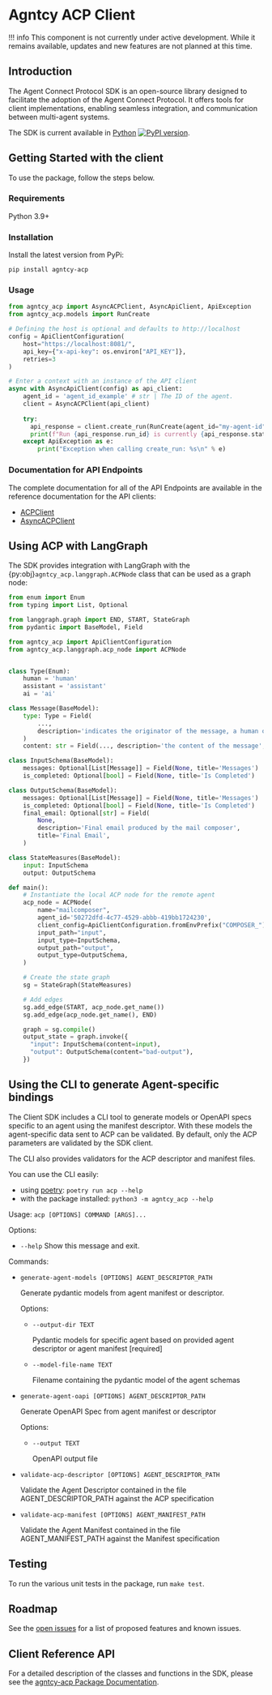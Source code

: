 # Agntcy ACP Client

!!! info
    This component is not currently under active development. While it remains available, updates and new features are not planned at this time.

## Introduction

The Agent Connect Protocol SDK is an open-source library designed to
facilitate the adoption of the Agent Connect Protocol. It offers tools
for client implementations, enabling seamless integration, and communication
between multi-agent systems.

The SDK is current available in [Python](https://pypi.org/project/agntcy-acp/) [![PyPI version](https://img.shields.io/pypi/v/agntcy-acp.svg)](https://pypi.org/project/agntcy-acp/).

## Getting Started with the client

To use the package, follow the steps below.

### Requirements

Python 3.9+

### Installation

Install the latest version from PyPi:
```shell
pip install agntcy-acp
```

### Usage

``` python
from agntcy_acp import AsyncACPClient, AsyncApiClient, ApiException
from agntcy_acp.models import RunCreate

# Defining the host is optional and defaults to http://localhost
config = ApiClientConfiguration(
    host="https://localhost:8081/", 
    api_key={"x-api-key": os.environ["API_KEY"]}, 
    retries=3
)

# Enter a context with an instance of the API client
async with AsyncApiClient(config) as api_client:
    agent_id = 'agent_id_example' # str | The ID of the agent.
    client = AsyncACPClient(api_client)
    
    try:
      api_response = client.create_run(RunCreate(agent_id="my-agent-id"))
      print(f"Run {api_response.run_id} is currently {api_response.status}")
    except ApiException as e:
        print("Exception when calling create_run: %s\n" % e)
```

### Documentation for API Endpoints

The complete documentation for all of the API Endpoints are
available in the reference documentation for the API clients:

* [ACPClient](https://agntcy.github.io/acp-sdk/html/agntcy_acp.html#agntcy_acp.ACPClient)
* [AsyncACPClient](https://agntcy.github.io/acp-sdk/html/agntcy_acp.html#agntcy_acp.AsyncACPClient)

## Using ACP with LangGraph

The SDK provides integration with LangGraph with the {py:obj}`agntcy_acp.langgraph.ACPNode` class
that can be used as a graph node:

```python
from enum import Enum
from typing import List, Optional

from langgraph.graph import END, START, StateGraph
from pydantic import BaseModel, Field

from agntcy_acp import ApiClientConfiguration
from agntcy_acp.langgraph.acp_node import ACPNode


class Type(Enum):
    human = 'human'
    assistant = 'assistant'
    ai = 'ai'

class Message(BaseModel):
    type: Type = Field(
        ...,
        description='indicates the originator of the message, a human or an assistant',
    )
    content: str = Field(..., description='the content of the message', title='Content')

class InputSchema(BaseModel):
    messages: Optional[List[Message]] = Field(None, title='Messages')
    is_completed: Optional[bool] = Field(None, title='Is Completed')

class OutputSchema(BaseModel):
    messages: Optional[List[Message]] = Field(None, title='Messages')
    is_completed: Optional[bool] = Field(None, title='Is Completed')
    final_email: Optional[str] = Field(
        None,
        description='Final email produced by the mail composer',
        title='Final Email',
    )

class StateMeasures(BaseModel):
    input: InputSchema
    output: OutputSchema

def main():
    # Instantiate the local ACP node for the remote agent
    acp_node = ACPNode(
        name="mailcomposer",
        agent_id='50272dfd-4c77-4529-abbb-419bb1724230',
        client_config=ApiClientConfiguration.fromEnvPrefix("COMPOSER_"),
        input_path="input",
        input_type=InputSchema,
        output_path="output",
        output_type=OutputSchema,
    )

    # Create the state graph
    sg = StateGraph(StateMeasures)

    # Add edges
    sg.add_edge(START, acp_node.get_name())
    sg.add_edge(acp_node.get_name(), END)

    graph = sg.compile()
    output_state = graph.invoke({
      "input": InputSchema(content=input), 
      "output": OutputSchema(content="bad-output"),
    })
```

## Using the CLI to generate Agent-specific bindings

The Client SDK includes a CLI tool to generate models or OpenAPI specs
specific to an agent using the manifest descriptor. With these models
the agent-specific data sent to ACP can be validated. By default,
only the ACP parameters are validated by the SDK client.

The CLI also provides validators for the ACP descriptor and manifest
files.

You can use the CLI easily:
* using [poetry](https://python-poetry.org/): `poetry run acp --help`
* with the package installed: `python3 -m agntcy_acp --help`

Usage: `acp [OPTIONS] COMMAND [ARGS]...`

  Options:

* `--help`  Show this message and exit.

Commands:

* `generate-agent-models [OPTIONS] AGENT_DESCRIPTOR_PATH`

    Generate pydantic models from agent manifest or descriptor.

  Options:
  
  * `--output-dir TEXT`
  
    Pydantic models for specific agent based on provided
    agent descriptor or agent manifest  [required]

  * `--model-file-name TEXT`
  
    Filename containing the pydantic model of the agent
    schemas

* `generate-agent-oapi [OPTIONS] AGENT_DESCRIPTOR_PATH`

    Generate OpenAPI Spec from agent manifest or descriptor

  Options:

  * `--output TEXT`
  
    OpenAPI output file

* `validate-acp-descriptor [OPTIONS] AGENT_DESCRIPTOR_PATH`

    Validate the Agent Descriptor contained in the file AGENT_DESCRIPTOR_PATH
    against the ACP specification

* `validate-acp-manifest [OPTIONS] AGENT_MANIFEST_PATH`

    Validate the Agent Manifest contained in the file AGENT_MANIFEST_PATH
    against the Manifest specification

## Testing

To run the various unit tests in the package, run `make test`.

## Roadmap

See the [open issues](https://github.com/agntcy/acp-sdk/issues) for a list of proposed features and known issues.

## Client Reference API

For a detailed description of the classes and functions in the SDK, please see the
[agntcy-acp Package Documentation](https://agntcy.github.io/acp-sdk/index.html).
